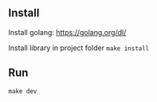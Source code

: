 

## Install 
Install golang: https://golang.org/dl/

Install library in project folder
```make install```

## Run
```make dev```